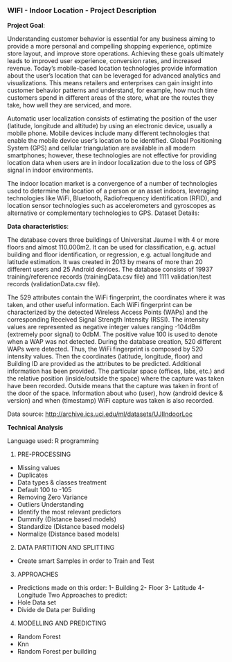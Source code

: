 ### **WIFI - Indoor Location - Project Description** ###

**Project Goal**:

Understanding customer behavior is essential for any business aiming to provide a more personal and compelling shopping experience, optimize store layout, and improve store operations. Achieving these goals ultimately leads to improved user experience, conversion rates, and increased revenue. Today’s mobile-based location technologies provide information about the user’s location that can be leveraged for advanced analytics and visualizations. This means retailers and enterprises can gain insight into customer behavior patterns and understand, for example, how much time customers spend in different areas of the store, what are the routes they take, how well they are serviced, and more.

Automatic user localization consists of estimating the position of the user (latitude, longitude and altitude) by using an electronic device, usually a mobile phone. Mobile devices include many different technologies that enable the mobile device user’s location to be identified. Global Positioning System (GPS) and cellular triangulation are available in all modern smartphones; however, these technologies are not effective for providing location data when users are in indoor localization due to the loss of GPS signal in indoor environments.

The indoor location market is a convergence of a number of technologies used to determine the location of a person or an asset indoors, leveraging technologies like WiFi, Bluetooth, Radiofrequency identification (RFID), and location sensor technologies such as accelerometers and gyroscopes as alternative or complementary technologies to GPS.
Dataset Details:

**Data characteristics**:

The database covers three buildings of Universitat Jaume I with 4 or more floors and almost 110.000m2. It can be used for classification, e.g. actual building and floor identification, or regression, e.g. actual longitude and latitude estimation. It was created in 2013 by means of more than 20 different users and 25 Android devices. The database consists of 19937 training/reference records (trainingData.csv file) and 1111 validation/test records (validationData.csv file).

The 529 attributes contain the WiFi fingerprint, the coordinates where it was taken, and other useful information.
Each WiFi fingerprint can be characterized by the detected Wireless Access Points (WAPs) and the corresponding Received Signal Strength Intensity (RSSI). The intensity values are represented as negative integer values ranging -104dBm (extremely poor signal) to 0dbM. The positive value 100 is used to denote when a WAP was not detected. During the database creation, 520 different WAPs were detected. Thus, the WiFi fingerprint is composed by 520 intensity values.
Then the coordinates (latitude, longitude, floor) and Building ID are provided as the attributes to be predicted.
Additional information has been provided.
The particular space (offices, labs, etc.) and the relative position (inside/outside the space) where the capture was taken have been recorded. Outside means that the capture was taken in front of the door of the space.
Information about who (user), how (android device & version) and when (timestamp) WiFi capture was taken is also recorded.

Data source: http://archive.ics.uci.edu/ml/datasets/UJIIndoorLoc

**Technical Analysis**

Language used: R programming

1. PRE-PROCESSING

- Missing values
- Duplicates
- Data types & classes treatment
- Default 100 to -105
- Removing Zero Variance
- Outliers Understanding
- Identify the most relevant predictors
- Dummify (Distance based models)
- Standardize (Distance based models)
- Normalize (Distance based models)

2. DATA PARTITION AND SPLITTING
- Create smart Samples in order to Train and Test

3. APPROACHES
- Predictions made on this order: 1- Building 2- Floor 3- Latitude 4- Longitude
Two Approaches to predict:
- Hole Data set
- Divide de Data per Building

4. MODELLING AND PREDICTING
- Random Forest
- Knn
- Random Forest per building
